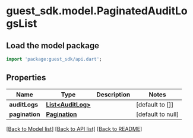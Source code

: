 # guest_sdk.model.PaginatedAuditLogsList

## Load the model package
```dart
import 'package:guest_sdk/api.dart';
```

## Properties
Name | Type | Description | Notes
------------ | ------------- | ------------- | -------------
**auditLogs** | [**List&lt;AuditLog&gt;**](AuditLog.md) |  | [default to []]
**pagination** | [**Pagination**](Pagination.md) |  | [default to null]

[[Back to Model list]](../README.md#documentation-for-models) [[Back to API list]](../README.md#documentation-for-api-endpoints) [[Back to README]](../README.md)


